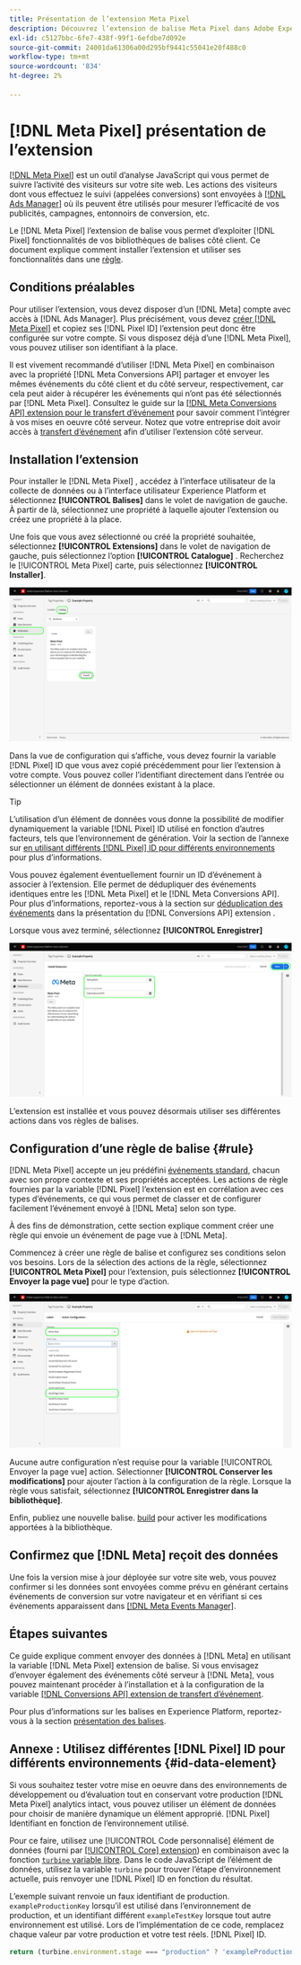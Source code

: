 ```yaml
---
title: Présentation de l’extension Meta Pixel
description: Découvrez l’extension de balise Meta Pixel dans Adobe Experience Platform.
exl-id: c5127bbc-6fe7-438f-99f1-6efdbe7d092e
source-git-commit: 24001da61306a00d295bf9441c55041e20f488c0
workflow-type: tm+mt
source-wordcount: '834'
ht-degree: 2%

---
```


# [!DNL Meta Pixel] présentation de l’extension

[[!DNL Meta Pixel]](https://developers.facebook.com/docs/meta-pixel/) est un outil d’analyse JavaScript qui vous permet de suivre l’activité des visiteurs sur votre site web. Les actions des visiteurs dont vous effectuez le suivi (appelées conversions) sont envoyées à [[!DNL Ads Manager]](https://www.facebook.com/business/tools/ads-manager) où ils peuvent être utilisés pour mesurer l’efficacité de vos publicités, campagnes, entonnoirs de conversion, etc.

Le [!DNL Meta Pixel] l’extension de balise vous permet d’exploiter [!DNL Pixel] fonctionnalités de vos bibliothèques de balises côté client. Ce document explique comment installer l’extension et utiliser ses fonctionnalités dans une [règle](../../../ui/managing-resources/rules.md).

## Conditions préalables

Pour utiliser l’extension, vous devez disposer d’un [!DNL Meta] compte avec accès à [!DNL Ads Manager]. Plus précisément, vous devez [créer [!DNL Meta Pixel]](https://www.facebook.com/business/help/952192354843755) et copiez ses [!DNL Pixel ID] l’extension peut donc être configurée sur votre compte. Si vous disposez déjà d’une [!DNL Meta Pixel], vous pouvez utiliser son identifiant à la place.

Il est vivement recommandé d’utiliser [!DNL Meta Pixel] en combinaison avec la propriété [!DNL Meta Conversions API] partager et envoyer les mêmes événements du côté client et du côté serveur, respectivement, car cela peut aider à récupérer les événements qui n’ont pas été sélectionnés par [!DNL Meta Pixel]. Consultez le guide sur la [[!DNL Meta Conversions API] extension pour le transfert d’événement](../../client/meta/overview.md) pour savoir comment l’intégrer à vos mises en oeuvre côté serveur. Notez que votre entreprise doit avoir accès à [transfert d’événement](../../../ui/event-forwarding/overview.md) afin d’utiliser l’extension côté serveur.

## Installation l’extension

Pour installer le [!DNL Meta Pixel] , accédez à l’interface utilisateur de la collecte de données ou à l’interface utilisateur Experience Platform et sélectionnez **[!UICONTROL Balises]** dans le volet de navigation de gauche. À partir de là, sélectionnez une propriété à laquelle ajouter l’extension ou créez une propriété à la place.

Une fois que vous avez sélectionné ou créé la propriété souhaitée, sélectionnez **[!UICONTROL Extensions]** dans le volet de navigation de gauche, puis sélectionnez l’option **[!UICONTROL Catalogue]** . Recherchez le [!UICONTROL Meta Pixel] carte, puis sélectionnez **[!UICONTROL Installer]**.

![Le [!UICONTROL Installer] sélectionné pour l’option [!UICONTROL Meta Pixel] dans l’interface utilisateur de la collecte de données.](../../../images/extensions/client/meta/install.png)

Dans la vue de configuration qui s’affiche, vous devez fournir la variable [!DNL Pixel] ID que vous avez copié précédemment pour lier l’extension à votre compte. Vous pouvez coller l’identifiant directement dans l’entrée ou sélectionner un élément de données existant à la place.

>[!TIP]
>
>L’utilisation d’un élément de données vous donne la possibilité de modifier dynamiquement la variable [!DNL Pixel] ID utilisé en fonction d’autres facteurs, tels que l’environnement de génération. Voir la section de l’annexe sur [en utilisant différents [!DNL Pixel] ID pour différents environnements](#id-data-element) pour plus d’informations.

Vous pouvez également éventuellement fournir un ID d’événement à associer à l’extension. Elle permet de dédupliquer des événements identiques entre les [!DNL Meta Pixel] et le [!DNL Meta Conversions API]. Pour plus d’informations, reportez-vous à la section sur [déduplication des événements](../../server/meta/overview.md#event-deduplication) dans la présentation du [!DNL Conversions API] extension .

Lorsque vous avez terminé, sélectionnez **[!UICONTROL Enregistrer]**

![Le [!DNL Pixel] ID fourni en tant qu’élément de données dans la vue de configuration de l’extension.](../../../images/extensions/client/meta/configure.png)

L’extension est installée et vous pouvez désormais utiliser ses différentes actions dans vos règles de balises.

## Configuration d’une règle de balise {#rule}

[!DNL Meta Pixel] accepte un jeu prédéfini [événements standard](https://www.facebook.com/business/help/402791146561655), chacun avec son propre contexte et ses propriétés acceptées. Les actions de règle fournies par la variable [!DNL Pixel] l’extension est en corrélation avec ces types d’événements, ce qui vous permet de classer et de configurer facilement l’événement envoyé à [!DNL Meta] selon son type.

À des fins de démonstration, cette section explique comment créer une règle qui envoie un événement de page vue à [!DNL Meta].

Commencez à créer une règle de balise et configurez ses conditions selon vos besoins. Lors de la sélection des actions de la règle, sélectionnez **[!UICONTROL Meta Pixel]** pour l’extension, puis sélectionnez **[!UICONTROL Envoyer la page vue]** pour le type d’action.

![Le [!UICONTROL Envoyer la page vue] type d’action sélectionné pour une règle dans l’interface utilisateur de la collecte de données.](../../../images/extensions/client/meta/select-action.png)

Aucune autre configuration n’est requise pour la variable [!UICONTROL Envoyer la page vue] action. Sélectionner **[!UICONTROL Conserver les modifications]** pour ajouter l’action à la configuration de la règle. Lorsque la règle vous satisfait, sélectionnez **[!UICONTROL Enregistrer dans la bibliothèque]**.

Enfin, publiez une nouvelle balise. [build](../../../ui/publishing/builds.md) pour activer les modifications apportées à la bibliothèque.

## Confirmez que [!DNL Meta] reçoit des données

Une fois la version mise à jour déployée sur votre site web, vous pouvez confirmer si les données sont envoyées comme prévu en générant certains événements de conversion sur votre navigateur et en vérifiant si ces événements apparaissent dans [[!DNL Meta Events Manager]](https://www.facebook.com/business/help/898185560232180).

## Étapes suivantes

Ce guide explique comment envoyer des données à [!DNL Meta] en utilisant la variable [!DNL Meta Pixel] extension de balise. Si vous envisagez d’envoyer également des événements côté serveur à [!DNL Meta], vous pouvez maintenant procéder à l’installation et à la configuration de la variable [[!DNL Conversions API] extension de transfert d’événement](../../server/meta/overview.md).

Pour plus d’informations sur les balises en Experience Platform, reportez-vous à la section [présentation des balises](../../../home.md).

## Annexe : Utilisez différentes [!DNL Pixel] ID pour différents environnements {#id-data-element}

Si vous souhaitez tester votre mise en oeuvre dans des environnements de développement ou d’évaluation tout en conservant votre production [!DNL Meta Pixel] analytics intact, vous pouvez utiliser un élément de données pour choisir de manière dynamique un élément approprié. [!DNL Pixel] Identifiant en fonction de l’environnement utilisé.

Pour ce faire, utilisez une [!UICONTROL Code personnalisé] élément de données (fourni par [[!UICONTROL Core] extension](../core/overview.md)) en combinaison avec la fonction [`turbine` variable libre](../../../extension-dev/turbine.md). Dans le code JavaScript de l’élément de données, utilisez la variable `turbine` pour trouver l’étape d’environnement actuelle, puis renvoyer une [!DNL Pixel] ID en fonction du résultat.

L’exemple suivant renvoie un faux identifiant de production. `exampleProductionKey` lorsqu’il est utilisé dans l’environnement de production, et un identifiant différent `exampleTestKey` lorsque tout autre environnement est utilisé. Lors de l’implémentation de ce code, remplacez chaque valeur par votre production et votre test réels. [!DNL Pixel] ID.

```js
return (turbine.environment.stage === "production" ? 'exampleProductionKey' : 'exampleTestKey');
```
